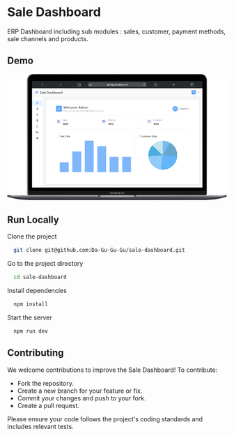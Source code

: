 # Sale Dashboard

ERP Dashboard including sub modules : sales, customer, payment methods, sale channels and products.

## Demo

<img width="1408" alt="adsf" src="https://raw.githubusercontent.com/Da-Gu-Gu-Gu/sale-dashboard/master/src/assets/Macbook-Air-localhost%20(2).png" />

## Run Locally

Clone the project

```bash
  git clone git@github.com:Da-Gu-Gu-Gu/sale-dashboard.git
```

Go to the project directory

```bash
  cd sale-dashboard
```

Install dependencies

```bash
  npm install
```

Start the server

```bash
  npm run dev
```

## Contributing

We welcome contributions to improve the Sale Dashboard! To contribute:

- Fork the repository.
- Create a new branch for your feature or fix.
- Commit your changes and push to your fork.
- Create a pull request.

Please ensure your code follows the project's coding standards and includes relevant tests.
